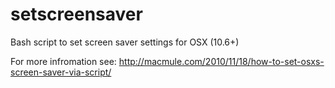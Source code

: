 setscreensaver
==============

Bash script to set screen saver settings for OSX (10.6+)

For more infromation see: http://macmule.com/2010/11/18/how-to-set-osxs-screen-saver-via-script/
